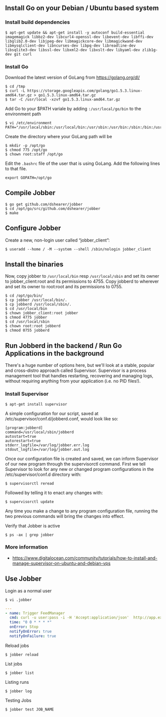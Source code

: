 ## Install Go on your Debian / Ubuntu based system

### Install build dependencies
```
$ apt-get update && apt-get install -y autoconf build-essential imagemagick libbz2-dev libcurl4-openssl-dev libevent-dev libffi-dev libglib2.0-dev libjpeg-dev libmagickcore-dev libmagickwand-dev libmysqlclient-dev libncurses-dev libpq-dev libreadline-dev libsqlite3-dev libssl-dev libxml2-dev libxslt-dev libyaml-dev zlib1g-dev git curl
```

### Install Go

Download the latest version of GoLang from https://golang.org/dl/
```
$ cd /tmp
$ curl -L https://storage.googleapis.com/golang/go1.5.3.linux-amd64.tar.gz > go1.5.3.linux-amd64.tar.gz
$ tar -C /usr/local -xzvf go1.5.3.linux-amd64.tar.gz
```

Add Go to your $PATH variale by adding `:/usr/local/go/bin` to the environment path
```
$ vi /etc/environment
PATH="/usr/local/sbin:/usr/local/bin:/usr/sbin:/usr/bin:/sbin:/bin:/usr/games:/usr/local/games:/usr/local/go/bin"
```

Create the directory where your GoLang path will be
```
$ mkdir -p /opt/go
$ chmod 775 /opt/go
$ chown root:staff /opt/go
```

Edit the `.bashrc` file of the user that is using GoLang. Add the following lines to that file.
```
export GOPATH=/opt/go
```

## Compile Jobber
```
$ go get github.com/dshearer/jobber
$ cd /opt/go/src/github.com/dshearer/jobber
$ make
```

## Configure Jobber

Create a new, non-login user called “jobber_client”:

```
$ useradd --home / -M --system --shell /sbin/nologin jobber_client
```

## Install the binaries

Now, copy jobber to `/usr/local/bin` resp `/usr/local/sbin` and set its owner to jobber_client:root and its permissions to 4755. Copy jobberd to wherever and set its owner to root:root and its permissions to 0755.

```
$ cd /opt/go/bin/
$ cp jobber /usr/local/bin/.
$ cp jobberd /usr/local/sbin/.
$ cd /usr/local/bin
$ chown jobber_client:root jobber
$ chmod 4775 jobber
$ cd /usr/local/sbin
$ chown root:root jobberd
$ chmod 0755 jobberd
```

## Run Jobberd in the backend / Run Go Applications in the background

There's a huge number of options here, but we'll look at a stable, popular and cross-distro approach called Supervisor. Supervisor is a process management tool that handles restarting, recovering and managing logs, without requiring anything from your application (i.e. no PID files!).

### Install Supervisor
```
$ apt-get install supervisor
```

A simple configuration for our script, saved at /etc/supervisor/conf.d/jobberd.conf, would look like so:

```
[program:jobberd]
command=/usr/local/sbin/jobberd
autostart=true
autorestart=true
stderr_logfile=/var/log/jobber.err.log
stdout_logfile=/var/log/jobber.out.log
```

Once our configuration file is created and saved, we can inform Supervisor of our new program through the supervisorctl command. First we tell Supervisor to look for any new or changed program configurations in the /etc/supervisor/conf.d directory with:

```
$ supervisorctl reread
```

Followed by telling it to enact any changes with:

```
$ supervisorctl update
```
Any time you make a change to any program configuration file, running the two previous commands will bring the changes into effect.

Verify that Jobber is active
```
$ ps -ax | grep jobber
```

### More information

* https://www.digitalocean.com/community/tutorials/how-to-install-and-manage-supervisor-on-ubuntu-and-debian-vps

## Use Jobber

Login as a normal user
```
$ vi .jobber
```

```yaml
---
- name: Trigger FeedManager
  cmd: curl -u user:pass -i -H 'Accept:application/json'  http://app.example.com/trigger
  time: "0 0 * * * *"
  onError: Stop
  notifyOnError: true
  notifyOnFailure: true
```

Reload jobs

```
$ jobber reload
```

List jobs

```
$ jobber list
```

Listing runs

```
$ jobber log
```

Testing Jobs

```
$ jobber test JOB_NAME
```
